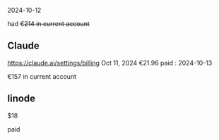 
2024-10-12

had ~~€214 in current account~~


## Claude
https://claude.ai/settings/billing
Oct 11, 2024
€21.96
paid : 2024-10-13

€157 in current account

## linode
$18

paid
